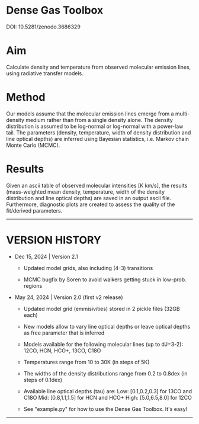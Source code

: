 # Dense Gas Toolbox #
DOI: 10.5281/zenodo.3686329

# Aim
Calculate density and temperature from observed molecular emission lines,
using radiative transfer models.

# Method
Our models assume that the molecular emission lines emerge from a
multi-density medium rather than from a single density alone.
The density distribution is assumed to be log-normal or log-normal with
a power-law tail.
The parameters (density, temperature, width of density distribution and line optical depths)
are inferred using Bayesian statistics, i.e. Markov chain Monte Carlo (MCMC).

# Results
Given an ascii table of observed molecular intensities [K km/s],
the results (mass-weighted mean density, temperature, width of the density
distribution and line optical depths) are saved in an output ascii file.
Furthermore, diagnostic plots are created to assess the quality of the
fit/derived parameters.

---

# VERSION HISTORY

- Dec 15, 2024 | Version 2.1
   * Updated model grids, also including (4-3) transitions

   * MCMC bugfix by Soren to avoid walkers getting stuck in low-prob. regions

- May 24, 2024 | Version 2.0 (first v2 release)

   * Updated model grid (emmisivities) stored in 2 pickle files (32GB each)

   * New models allow to vary line optical depths or leave optical depths as free parameter that is inferred

   * Models available for the following molecular lines (up to dJ=3-2): 12CO, HCN, HCO+, 13CO, C18O

   * Temperatures range from 10 to 30K (in steps of 5K)

   * The widths of the density distributions range from 0.2 to 0.8dex (in steps of 0.1dex)

   * Available line optical depths (tau) are:
         Low: [0.1,0.2,0.3] for 13CO and C18O
         Mid: [0.8,1.1,1.5] for HCN and HCO+
         High: [5.0,6.5,8.0] for 12CO

   * See "example.py" for how to use the Dense Gas Toolbox. It's easy!
 
---
